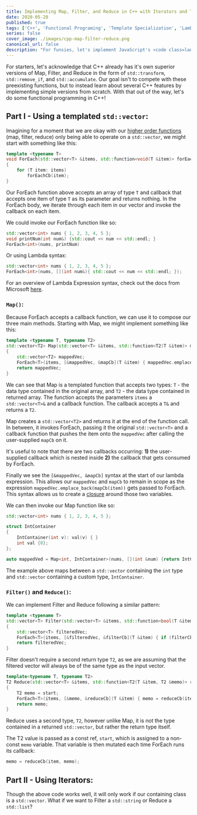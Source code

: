 ```yaml
---
title: Implementing Map, Filter, and Reduce in C++ with Iterators and Template Specialization
date: 2020-05-20
published: true
tags: ['C++', 'Functional Programing', 'Template Specialization', 'Lambda Expressions']
series: false
cover_image: ./images/cpp-map-filter-reduce.png
canonical_url: false
description: "For funsies, let's implement JavaScript's <code class=language-text>Map()</code>, <code class=language-text>Filter()</code>, and <code class=language-text>Reduce()</code> in C++."
---
```


For starters, let's acknowledge that C++ already has it's own superior versions of Map, Filter, and Reduce in the form of `std::transform`, `std::remove_if`, and `std::accumulate`.  Our goal isn't to compete with these preexisting functions, but to instead learn about several C++ features by implementing simple versions from scratch.  With that out of the way, let's do some functional programming in C++!

## Part I - Using a templated `std::vector`:

Imagining for a moment that we are okay with our [higher order functions](https://eloquentjavascript.net/05_higher_order.html#p_cao2fH68Tj) (map, filter, reduce) only being able to operate on a `std::vector`, we might start with something like this:

```cpp
template <typename T>
void ForEach(std::vector<T> &items, std::function<void(T &item)> forEachCb)
{
    for (T item: items)
        forEachCb(item);
}
```

Our ForEach function above accepts an array of type `T` and callback that accepts one item of type `T` as its parameter and returns nothing.  In the ForEach body, we iterate through each item in our vector and invoke the callback on each item.

We could invoke our ForEach function like so:

```cpp
std::vector<int> nums { 1, 2, 3, 4, 5 };
void printNum(int num&) {std::cout << num << std::endl; }
ForEach<int>(nums, printNum)
```

Or using Lambda syntax:

```cpp
std::vector<int> nums { 1, 2, 3, 4, 5 };
ForEach<int>(nums, [](int num&){ std::cout << num << std::endl; });
```

For an overview of Lambda Expression syntax, check out the docs from Microsoft [here](https://docs.microsoft.com/en-us/cpp/cpp/lambda-expressions-in-cpp).

### `Map()`:

Because ForEach accepts a callback function, we can use it to compose our three main methods.  Starting with Map, we might implement something like this:

```cpp
template <typename T, typename T2>
std::vector<T2> Map(std::vector<T> &items, std::function<T2(T &item)> mapCb)
{
    std::vector<T2> mappedVec;
    ForEach<T>(items, [&mappedVec, &mapCb](T &item) { mappedVec.emplace_back(mapCb(item)); });
    return mappedVec;
}
```

We can see that Map is a templated function that accepts two types: `T` - the data type contained in the original array, and `T2` - the data type contained in returned array.  The function accepts the parameters `items` a `std::vector<T>&` and a callback function.  The callback accepts a `T&` and returns a `T2`.

Map creates a `std::vector<T2>` and returns it at the end of the function call.  In between, it invokes ForEach, passing it the original `std::vector<T>` and a callback function that pushes the item onto the `mappedVec` after calling the user-supplied `mapCb` on it.

It's useful to note that there are two callbacks occurring: **1)** the user-supplied callback which is nested inside **2)** the callback that gets consumed by ForEach.  

Finally we see the `[&mappedVec, &mapCb]` syntax at the start of our lambda expression.  This allows our `mappedVec` and `mapCb` to remain in scope as the expression ```mappedVec.emplace_back(mapCb(item))``` gets passed to ForEach.  This syntax allows us to create a [closure](https://developer.mozilla.org/en-US/docs/Web/JavaScript/Closures) around those two variables.

We can then invoke our Map function like so: 

```cpp
std::vector<int> nums { 1, 2, 3, 4, 5 };

struct IntContainer
{
    IntContainer(int v): val(v) { }
    int val {0};
};

auto mappedVed = Map<int, IntContainer>(nums, [](int &num) {return IntContainer(num * num); });
```

The example above maps between a `std::vector` containing the `int` type and `std::vector` containing a custom type, `IntContainer`. 

### `Filter()` and `Reduce()`:

We can implement Filter and Reduce following a similar pattern:

```cpp
template <typename T>
std::vector<T> Filter(std::vector<T> &items, std::function<bool(T &item)> filterCb)
{
    std::vector<T> filteredVec;
    ForEach<T>(items, [&filteredVec, &filterCb](T &item) { if (filterCb(item)) filteredVec.emplace_back(item); });
    return filteredVec;
}
```

Filter doesn't require a second return type `T2`, as we are assuming that the filtered vector will always be of the same type as the input vector.

```cpp
template<typename T, typename T2>
T2 Reduce(std::vector<T> &items, std::function<T2(T &item, T2 &memo)> reduceCb, const T2 &start)
{
    T2 memo = start;
    ForEach<T>(items, [&memo, &reduceCb](T &item) { memo = reduceCb(item, memo); });
    return memo;
}
```

Reduce uses a second type, `T2`, however unlike Map, it is not the type contained in a returned `std::vector`, but rather the return type itself.  

The T2 value is passed as a const ref, `start`, which is assigned to a non-const `memo` variable.  That variable is then mutated each time ForEach runs its callback:

```cpp
memo = reduceCb(item, memo);
```

## Part II - Using Iterators:

Though the above code works well, it will only work if our containing class is a `std::vector`.  What if we want to Filter a `std::string` or Reduce a `std::list`?